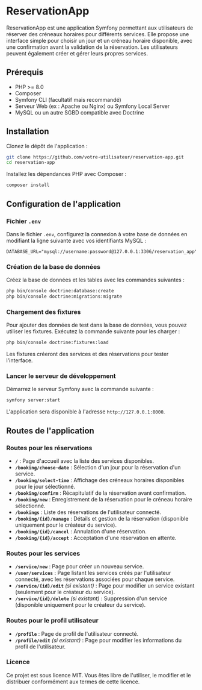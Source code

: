 # ReservationApp

ReservationApp est une application Symfony permettant aux utilisateurs de réserver des créneaux horaires pour différents services. Elle propose une interface simple pour choisir un jour et un créneau horaire disponible, avec une confirmation avant la validation de la réservation. Les utilisateurs peuvent également créer et gérer leurs propres services.

## Prérequis

- PHP >= 8.0
- Composer
- Symfony CLI (facultatif mais recommandé)
- Serveur Web (ex : Apache ou Nginx) ou Symfony Local Server
- MySQL ou un autre SGBD compatible avec Doctrine

## Installation

Clonez le dépôt de l'application :

```bash
git clone https://github.com/votre-utilisateur/reservation-app.git
cd reservation-app
```

Installez les dépendances PHP avec Composer :

```bash
composer install
```

## Configuration de l'application

### Fichier `.env`

Dans le fichier `.env`, configurez la connexion à votre base de données en modifiant la ligne suivante avec vos identifiants MySQL :

```dotenv
DATABASE_URL="mysql://username:password@127.0.0.1:3306/reservation_app"
```

### Création de la base de données

Créez la base de données et les tables avec les commandes suivantes :

```bash
php bin/console doctrine:database:create
php bin/console doctrine:migrations:migrate
```

### Chargement des fixtures

Pour ajouter des données de test dans la base de données, vous pouvez utiliser les fixtures. Exécutez la commande suivante pour les charger :

```bash
php bin/console doctrine:fixtures:load
```

Les fixtures créeront des services et des réservations pour tester l'interface.

### Lancer le serveur de développement

Démarrez le serveur Symfony avec la commande suivante :

```bash
symfony server:start
```

L'application sera disponible à l'adresse `http://127.0.0.1:8000`.

## Routes de l'application

### Routes pour les réservations

- **`/`** : Page d'accueil avec la liste des services disponibles.
- **`/booking/choose-date`** : Sélection d'un jour pour la réservation d'un service.
- **`/booking/select-time`** : Affichage des créneaux horaires disponibles pour le jour sélectionné.
- **`/booking/confirm`** : Récapitulatif de la réservation avant confirmation.
- **`/booking/new`** : Enregistrement de la réservation pour le créneau horaire sélectionné.
- **`/bookings`** : Liste des réservations de l'utilisateur connecté.
- **`/booking/{id}/manage`** : Détails et gestion de la réservation (disponible uniquement pour le créateur du service).
- **`/booking/{id}/cancel`** : Annulation d'une réservation.
- **`/booking/{id}/accept`** : Acceptation d'une réservation en attente.

### Routes pour les services

- **`/service/new`** : Page pour créer un nouveau service.
- **`/user/services`** : Page listant les services créés par l'utilisateur connecté, avec les réservations associées pour chaque service.
- **`/service/{id}/edit`** *(si existant)* : Page pour modifier un service existant (seulement pour le créateur du service).
- **`/service/{id}/delete`** *(si existant)* : Suppression d'un service (disponible uniquement pour le créateur du service).

### Routes pour le profil utilisateur

- **`/profile`** : Page de profil de l'utilisateur connecté.
- **`/profile/edit`** *(si existant)* : Page pour modifier les informations du profil de l'utilisateur.

### Licence

Ce projet est sous licence MIT. Vous êtes libre de l'utiliser, le modifier et le distribuer conformément aux termes de cette licence.